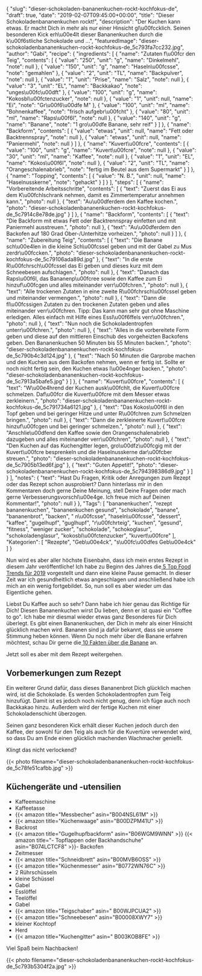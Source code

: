 {
    "slug": "dieser-schokoladen-bananenkuchen-rockt-kochfokus-de",
    "draft": true,
    "date": "2019-02-07T09:45:00+00:00",
    "title": "Dieser Schokoladenbananenkuchen rockt!",
    "description": "Der Kuchen kann etwas. Er macht Dich in mehr als nur einer Hinsicht gl\u00fccklich. Seinen besonderen Kick erh\u00e4lt dieser Bananenkuchen durch die k\u00f6stliche Schokolade und ...",
    "featuredImage": "dieser-schokoladenbananenkuchen-rockt-kochfokus-de_5c793fa7cc232.jpg",
    "author": "Gabi",
    "recipe": {
        "ingredients": [
            {
                "name": "Zutaten f\u00fcr den Teig",
                "contents": [
                    {
                        "value": "250",
                        "unit": "g",
                        "name": "Dinkelmehl",
                        "note": null
                    },
                    {
                        "value": "150",
                        "unit": "g",
                        "name": "Haseln\u00fcsse",
                        "note": "gemahlen"
                    },
                    {
                        "value": "2",
                        "unit": "TL",
                        "name": "Backpulver",
                        "note": null
                    },
                    {
                        "value": "1",
                        "unit": "Prise",
                        "name": "Salz",
                        "note": null
                    },
                    {
                        "value": "3",
                        "unit": "EL",
                        "name": "Backkakao",
                        "note": "unges\u00fc\u00dft"
                    },
                    {
                        "value": "100",
                        "unit": "g",
                        "name": "Kokosbl\u00fctenzucker",
                        "note": null
                    },
                    {
                        "value": "1",
                        "unit": null,
                        "name": "Ei",
                        "note": "Gr\u00f6\u00dfe M"
                    },
                    {
                        "value": "100",
                        "unit": "ml",
                        "name": "Bohnenkaffee",
                        "note": "frisch aufgebr\u00fcht"
                    },
                    {
                        "value": "80",
                        "unit": "ml",
                        "name": "Raps\u00f6l",
                        "note": null
                    },
                    {
                        "value": "140",
                        "unit": "g",
                        "name": "Banane",
                        "note": "1 gro\u00dfe Banane, sehr reif"
                    }
                ]
            },
            {
                "name": "Backform",
                "contents": [
                    {
                        "value": "etwas",
                        "unit": null,
                        "name": "Fett oder Backtrennspray",
                        "note": null
                    },
                    {
                        "value": "etwas",
                        "unit": null,
                        "name": "Paniermehl",
                        "note": null
                    }
                ]
            },
            {
                "name": "Kuvert\u00fcre",
                "contents": [
                    {
                        "value": "100",
                        "unit": "g",
                        "name": "Kuvert\u00fcre",
                        "note": null
                    },
                    {
                        "value": "30",
                        "unit": "ml",
                        "name": "Kaffee",
                        "note": null
                    },
                    {
                        "value": "1",
                        "unit": "EL",
                        "name": "Kokos\u00f6l",
                        "note": null
                    },
                    {
                        "value": "2",
                        "unit": "TL",
                        "name": "Orangeschalenabrieb",
                        "note": "fertig im Beutel aus dem Supermarkt"
                    }
                ]
            },
            {
                "name": "Topping",
                "contents": [
                    {
                        "value": "N. B.",
                        "unit": null,
                        "name": "Haselnusskerne",
                        "note": "gehackt"
                    }
                ]
            }
        ],
        "steps": [
            {
                "name": "Vorbereitende Arbeitsschritte",
                "contents": [
                    {
                        "text": "Zuerst das Ei aus dem K\u00fchlschrank nehmen, damit es Zimmertemperatur annehmen kann.",
                        "photo": null
                    },
                    {
                        "text": "Au\u00dferdem den Kaffee kochen.",
                        "photo": "dieser-schokoladenbananenkuchen-rockt-kochfokus-de_5c7914c8e78de.jpg"
                    }
                ]
            },
            {
                "name": "Backform",
                "contents": [
                    {
                        "text": "Die Backform mit etwas Fett oder Backtrennspray einfetten und mit Paniermehl ausstreuen.",
                        "photo": null
                    },
                    {
                        "text": "Au\u00dferdem den Backofen auf 180 Grad Ober-\/Unterhitze vorheizen.",
                        "photo": null
                    }
                ]
            },
            {
                "name": "Zubereitung Teig",
                "contents": [
                    {
                        "text": "Die Banane sch\u00e4len in die kleine Sch\u00fcssel geben und mit der Gabel zu Mus zerdr\u00fccken.",
                        "photo": "dieser-schokoladenbananenkuchen-rockt-kochfokus-de_5c79106ada89d.jpg"
                    },
                    {
                        "text": "In die erste R\u00fchrsch\u00fcssel das Ei geben und dieses kurz mit dem Schneebesen aufschlagen.",
                        "photo": null
                    },
                    {
                        "text": "Danach das Raps\u00f6l, das Bananenp\u00fcree sowie den Kaffee zum Ei hinzuf\u00fcgen und alles miteinander verr\u00fchren.",
                        "photo": null
                    },
                    {
                        "text": "Alle trockenen Zutaten in eine zweite R\u00fchrsch\u00fcssel geben und miteinander vermengen.",
                        "photo": null
                    },
                    {
                        "text": "Dann die fl\u00fcssigen Zutaten zu den trockenen Zutaten geben und alles miteinander verr\u00fchren. Tipp: Das kann man sehr gut ohne Maschine erledigen. Alles einfach mit Hilfe eines Essl\u00f6ffels verr\u00fchren.",
                        "photo": null
                    },
                    {
                        "text": "Nun noch die Schokoladentropfen unterr\u00fchren.",
                        "photo": null
                    },
                    {
                        "text": "Alles in die vorbereitete Form geben und diese auf den mittleren Einschub des vorgeheizten Backofens geben. Den Bananenkuchen 50 Minuten bis 55 Minuten backen.",
                        "photo": "dieser-schokoladenbananenkuchen-rockt-kochfokus-de_5c790b4c3d124.jpg"
                    },
                    {
                        "text": "Nach 50 Minuten die Garprobe machen und den Kuchen aus dem Backofen nehmen, wenn er fertig ist. Sollte er noch nicht fertig sein, den Kuchen etwas l\u00e4nger backen.",
                        "photo": "dieser-schokoladenbananenkuchen-rockt-kochfokus-de_5c7913a5bafe5.jpg"
                    }
                ]
            },
            {
                "name": "Kuvert\u00fcre",
                "contents": [
                    {
                        "text": "W\u00e4hrend der Kuchen ausk\u00fchlt, die Kuvert\u00fcre schmelzen. Daf\u00fcr die Kuvert\u00fcre mit dem Messer etwas zerkleinern.",
                        "photo": "dieser-schokoladenbananenkuchen-rockt-kochfokus-de_5c791734a6121.jpg"
                    },
                    {
                        "text": "Das Kokos\u00f6l in den Topf geben und bei geringer Hitze und unter R\u00fchren zum Schmelzen bringen.",
                        "photo": null
                    },
                    {
                        "text": "Dann die zerkleinerte Kuvert\u00fcre hinzuf\u00fcgen und bei geringer schmelzen.",
                        "photo": null
                    },
                    {
                        "text": "Anschlie\u00dfend den Kaffee sowie den Orangenschalenabrieb dazugeben und alles miteinander verr\u00fchren",
                        "photo": null
                    },
                    {
                        "text": "Den Kuchen auf das Kuchengitter legen, gro\u00dfz\u00fcgig mit der Kuvert\u00fcre besprenkeln und die Haselnusskerne dar\u00fcber streuen.",
                        "photo": "dieser-schokoladenbananenkuchen-rockt-kochfokus-de_5c7905b13ed6f.jpg"
                    },
                    {
                        "text": "Guten Appetit!",
                        "photo": "dieser-schokoladenbananenkuchen-rockt-kochfokus-de_5c794398386d9.jpg"
                    }
                ]
            }
        ],
        "notes": {
            "text": "Hast Du Fragen, Kritik oder Anregungen zum Rezept oder das Rezept schon ausprobiert? Dann hinterlass mir in den Kommentaren doch gerne Deine Meinung, stell Deine Fragen oder mach gerne Verbesserungsvorschl\u00e4ge. Ich freue mich auf Deinen Kommentar!",
            "photo": null
        }
    },
    "Tags": [
        "bananenkuchen",
        "rezept bananenkuchen",
        "bananenkuchen gesund",
        "schokolade",
        "banane",
        "bananenbrot",
        "backen",
        " n\u00fcsse",
        "haseln\u00fcsse",
        "dessert",
        "kaffee",
        "gugelhupf",
        "guglhupf",
        "r\u00fchrteig",
        "kuchen",
        "gesund",
        "fitness",
        "weniger zucker",
        "schokolade",
        "schokoglasur",
        "schokoladenglasur",
        "kokosbl\u00fctenzucker",
        "kuvert\u00fcre"
    ],
    "Kategorien": [
        "Rezepte",
        "Geb\u00e4ck",
        "s\u00fc\u00dfes Geb\u00e4ck"
    ]
}

Nun wird es aber aller höchste Eisenbahn, dass ich mein erstes Rezept in diesem Jahr veröffentliche! Ich habe zu Beginn des Jahres die[ 5 Top Food Trends für 2019](https://kochfokus.de/artikel/die-top-food-trends-fuer-2019/ " 5 Top Food Trends für 2019") vorgestellt und dann eine kleine Pause gemacht. In dieser Zeit war ich gesundheitlich etwas angeschlagen und anschließend habe ich mich an ein wenig fortgebildet. So, nun soll es aber wieder um das Eigentliche gehen.

Liebst Du Kaffee auch so sehr? Dann habe ich hier genau das Richtige für Dich! Diesen Bananenkuchen wirst Du lieben, denn er ist quasi ein "Coffee to go". Ich habe mir diesmal wieder etwas ganz Besonderes für Dich überlegt. Es gibt einen Bananenkuchen, der Dich in mehr als einer Hinsicht glücklich machen wird. Bananen sind  ja dafür bekannt, dass sie unsere Stimmung heben können. Wenn Du noch mehr über die Banane erfahren möchtest, schau Dir gerne die[ 10 Fakten über die Banane](https://kochfokus.de/artikel/10-fakten-ueber-die-banane/ " 10 Fakten über die Banane") an.

Jetzt soll es aber mit dem Rezept weitergehen.

## Vorbemerkungen zum Rezept

Ein weiterer Grund dafür, dass dieses Bananenbrot Dich glücklich  machen wird, ist die Schokolade. Es werden Schokoladentropfen zum Teig hinzufügt. Damit ist es jedoch noch nicht genug, denn ich füge auch noch Backkakao hinzu. Außerdem wird der fertige Kuchen mit einer  Schokoladenschicht überzogen.

Seinen ganz besonderen Kick erhält dieser Kuchen jedoch durch den Kaffee, der sowohl für den Teig als auch für die Kuvertüre verwendet wird, so dass Du am Ende einen glücklich machenden Wachmacher genießt.

Klingt das nicht verlockend?


{{< photo filename="dieser-schokoladenbananenkuchen-rockt-kochfokus-de_5c78fe51cafbb.jpg" >}}

## Küchengeräte und -utensilien
- Kaffeemaschine
- Kaffeetasse
-  {{< amazon title="Messbecher" asin="B004NSL61M" >}}
- {{< amazon title="Küchenwaage" asin="B00DZPM41U" >}}
- Backrost
- {{< amazon title="Gugelhupfbackform" asin="B06WGM9WNN" >}}
{{< amazon title="- Topflappen oder Backhandschuhe" asin="B074LCTCF8" >}}- Backofen
- Zeitmesser
- {{< amazon title="Schneidbrett" asin="B00MVB6OSS" >}}
- {{< amazon title="Küchenmesser" asin="B0772WN76C" >}}
- 2 Rührschüsseln
- kleine Schüssel
- Gabel
- Esslöffel
- Teelöffel
- Gabel
- {{< amazon title="Teigschaber" asin=" B00WJPCUA2" >}}
- {{< amazon title="Schneebesen" asin="B00008XWY7" >}}
- kleiner Kochtopf
- Herd
- {{< amazon title="Kuchengitter" asin=" B003KOB8FE" >}}

Viel Spaß beim Nachbacken!


{{< photo filename="dieser-schokoladenbananenkuchen-rockt-kochfokus-de_5c793b5304f2a.jpg" >}}